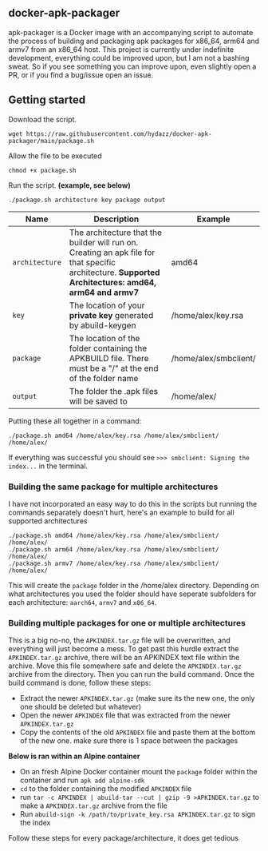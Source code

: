 ## docker-apk-packager
apk-packager is a Docker image with an accompanying script to automate the process of building and packaging apk packages for x86_64, arm64 and armv7 from an x86_64 host. This project is currently under indefinite development, everything could be improved upon, but I am not a bashing sweat. So if you see something you can improve upon, even slightly open a PR, or if you find a bug/issue open an issue.

## Getting started
Download the script.

    wget https://raw.githubusercontent.com/hydazz/docker-apk-packager/main/package.sh

Allow the file to be executed

    chmod +x package.sh

Run the script. **(example, see below)**

    ./package.sh architecture key package output

| Name | Description | Example |
|-|-|-|
| `architecture` | The architecture that the builder will run on. Creating an apk file for that specific architecture. **Supported Architectures: amd64, arm64 and armv7** | amd64 |
| `key` | The location of your **private key** generated by abuild-keygen | /home/alex/key.rsa |
| `package` | The location of the folder containing the APKBUILD file. There must be a "/" at the end of the folder name  | /home/alex/smbclient/ |
| `output` | The folder the .apk files will be saved to | /home/alex/ |
Putting these all together in a command:

    ./package.sh amd64 /home/alex/key.rsa /home/alex/smbclient/ /home/alex/

If everything was successful you should see `>>> smbclient: Signing the index...` in the terminal.

### Building the same package for multiple architectures
I have not incorporated an easy way to do this in the scripts but running the commands separately doesn't hurt, here's an example to build for all supported architectures

    ./package.sh amd64 /home/alex/key.rsa /home/alex/smbclient/ /home/alex/
    ./package.sh arm64 /home/alex/key.rsa /home/alex/smbclient/ /home/alex/
    ./package.sh armv7 /home/alex/key.rsa /home/alex/smbclient/ /home/alex/

 This will create the `package` folder in the /home/alex directory. Depending on what architectures you used the folder should have seperate subfolders for each architecture: `aarch64`, `armv7` and `x86_64`.
### Building multiple packages for one or multiple architectures
This is a big no-no, the `APKINDEX.tar.gz` file will be overwritten, and everything will just become a mess. To get past this hurdle extract the `APKINDEX.tar.gz` archive, there will be an APKINDEX text file within the archive. Move this file somewhere safe and delete the `APKINDEX.tar.gz` archive from the directory. Then you can run the build command. Once the build command is done, follow these steps:

- Extract the newer `APKINDEX.tar.gz` (make sure its the new one, the only one should be deleted but whatever)
- Open the newer `APKINDEX` file that was extracted from the newer `APKINDEX.tar.gz`
- Copy the contents of the old `APKINDEX` file and paste them at the bottom of the new one. make sure there is 1 space between the packages

**Below is ran within an Alpine container**
- On an fresh Alpine Docker container mount the `package` folder within the container and run `apk add alpine-sdk`
- `cd` to the folder containing the modified `APKINDEX` file
- run `tar -c APKINDEX | abuild-tar --cut | gzip -9 >APKINDEX.tar.gz` to make a `APKINDEX.tar.gz` archive from the file
- Run `abuild-sign -k /path/to/private_key.rsa APKINDEX.tar.gz` to sign the index

Follow these steps for every package/architecture, it does get tedious
